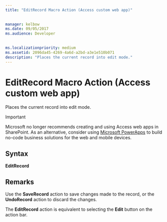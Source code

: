 ```yaml
---
title: "EditRecord Macro Action (Access custom web app)"
  
  
manager: kelbow
ms.date: 09/05/2017
ms.audience: Developer
 
  
ms.localizationpriority: medium
ms.assetid: 2096da45-4269-4a6d-a2bd-a3e1e510b071
description: "Places the current record into edit mode."
---
```


# EditRecord Macro Action (Access custom web app)

Places the current record into edit mode.
  
> [!IMPORTANT]
> Microsoft no longer recommends creating and using Access web apps in SharePoint. As an alternative, consider using [Microsoft PowerApps](https://powerapps.microsoft.com/en-us/) to build no-code business solutions for the web and mobile devices. 
  
## Syntax

 **EditRecord**
  
## Remarks

Use the **SaveRecord** action to save changes made to the record, or the **UndoRecord** action to discard the changes. 
  
The **EditRecord** action is equivalent to selecting the **Edit** button on the action bar. 
  

